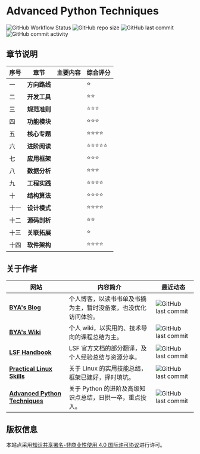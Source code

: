 # Advanced Python Techniques

![GitHub Workflow Status](https://img.shields.io/github/workflow/status/baiyongan/advanced-python-techniques/pages%20build%20and%20deployment?logo=github&style=for-the-badge)
![GitHub repo size](https://img.shields.io/github/repo-size/baiyongan/advanced-python-techniques?logo=github&style=for-the-badge)
![GitHub last commit](https://img.shields.io/github/last-commit/baiyongan/advanced-python-techniques?color=gold&logo=github&style=for-the-badge)
![GitHub commit activity](https://img.shields.io/github/commit-activity/w/baiyongan/advanced-python-techniques?color=cyan&logo=github&style=for-the-badge)

## 章节说明
| 序号 | 章节         | 主要内容 | 综合评分 |
| ---- | ------------ | -------- | -------- |
| 一   | **方向路线** |          | ⭐        |
| 二   | **开发工具** |          | ⭐⭐       |
| 三   | **规范准则** |          | ⭐⭐⭐      |
| 四   | **功能模块** |          | ⭐⭐⭐      |
| 五   | **核心专题** |          | ⭐⭐⭐⭐     |
| 六   | **进阶阅读** |          | ⭐⭐⭐⭐⭐    |
| 七   | **应用框架** |          | ⭐⭐⭐      |
| 八   | **数据分析** |          | ⭐⭐⭐      |
| 九   | **工程实践** |          | ⭐⭐⭐⭐     |
| 十   | **结构算法** |          | ⭐⭐⭐⭐     |
| 十一 | **设计模式** |          | ⭐⭐⭐⭐     |
| 十二 | **源码剖析** |          | ⭐⭐       |
| 十三 | **关联拓展** |          | ⭐        |
| 十四 | **软件架构** |          | ⭐⭐⭐⭐     |

## 关于作者


| 网站                                                         | 内容简介                                                     | 最近动态                                                     |
| ------------------------------------------------------------ | ------------------------------------------------------------ | ------------------------------------------------------------ |
| [**BYA's Blog**](https://baiyongan.github.io)               | 个人博客，以读书书单及书摘为主，暂时没备案，也没优化访问体验。 | ![GitHub last commit](https://img.shields.io/github/last-commit/baiyongan/baiyongan.github.io?logo=github&style=for-the-badge) |
| [**BYA's Wiki**](http://106.14.160.45:8081)                  | 个人 wiki，以实用的、技术导向的课程总结为主。                | ![GitHub last commit](https://img.shields.io/github/last-commit/baiyongan/everything-notes?color=blue&logo=github&style=for-the-badge) |
| [**LSF Handbook**](http://baiyongan.github.io/lsf-handbook)  | LSF 官方文档的部分翻译，及个人经验总结与资源分享。           | ![GitHub last commit](https://img.shields.io/github/last-commit/baiyongan/lsf-handbook?logo=github&style=for-the-badge) |
| [**Practical Linux Skills**](http://106.14.160.45)           | 关于 Linux 的实用技能总结，框架已建好，择时填坑。            | ![GitHub last commit](https://img.shields.io/github/last-commit/baiyongan/practical-linux-skills?color=blue&logo=github&style=for-the-badge) |
| [**Advanced Python Techniques**](http://106.14.160.45:8080)  | 关于 Python 的进阶及高级知识点总结，日拱一卒，重点投入。     | ![GitHub last commit](https://img.shields.io/github/last-commit/baiyongan/advanced-python-techniques?color=gold&logo=github&style=for-the-badge) |


## 版权信息

本站点采用[知识共享署名-非商业性使用 4.0 国际许可协议](http://creativecommons.org/licenses/by-nc/4.0/)进行许可。
